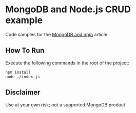 # MongoDB and Node.js CRUD example

Code samples for the [MongoDB and npm](https://www.mongodb.com/languages/javascript/mongodb-and-npm-tutorial) article.

## How To Run

Execute the following commands in the root of the project:

```
npm install
node ./index.js
```

## Disclaimer
Use at your own risk; not a supported MongoDB product

